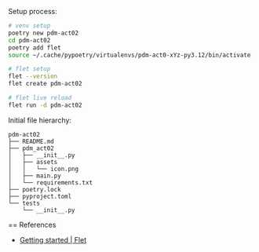 Setup process:

```sh
# venv setup
poetry new pdm-act02
cd pdm-act02
poetry add flet
source ~/.cache/pypoetry/virtualenvs/pdm-act0-xYz-py3.12/bin/activate

# flet setup
flet --version
flet create pdm-act02

# flet live reload
flet run -d pdm-act02
```

Initial file hierarchy:

```
pdm-act02
├── README.md
├── pdm_act02
│   ├── __init__.py
│   ├── assets
│   │   └── icon.png
│   ├── main.py
│   └── requirements.txt
├── poetry.lock
├── pyproject.toml
└── tests
    └── __init__.py
```

== References
- [Getting started | Flet](https://flet.dev/docs/getting-started/)

